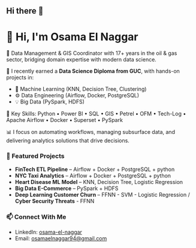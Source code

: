 ## Hi there 👋
# 👋 Hi, I'm Osama El Naggar

🚀 Data Management & GIS Coordinator with 17+ years in the oil & gas sector, bridging domain expertise with modern data science.

🧠 I recently earned a **Data Science Diploma from GUC**, with hands-on projects in:
- 🧪 Machine Learning (KNN, Decision Tree, Clustering)
- ⚙️ Data Engineering (Airflow, Docker, PostgreSQL)
- 💡 Big Data (PySpark, HDFS)

💼 Key Skills:
Python • Power BI • SQL • GIS • Petrel • OFM • Tech-Log • Apache Airflow • Docker • Superset • PySpark

📊 I focus on automating workflows, managing subsurface data, and delivering analytics solutions that drive decisions.

### 📌 Featured Projects
- **FinTech ETL Pipeline** – Airflow + Docker + PostgreSQL + python
- **NYC Taxi Analytics** – Airflow + Docker + PostgreSQL + python
- **Heart Disease ML Model** – KNN, Decision Tree, Logistic Regression
- **Big Data E-Commerce** – PySpark + HDFS
- **Deep Learning Customer Churn** – FFNN - SVM - Logistic Regression / **Cyber Security Threats** - FFNN

### 📫 Connect With Me
- LinkedIn: [osama-el-naggar](https://www.linkedin.com/in/osama-el-naggar)
- Email: osamaelnaggar94@gmail.com

<!--
**Osamaelnaggar/Osamaelnaggar** is a ✨ _special_ ✨ repository because its `README.md` (this file) appears on your GitHub profile.

Here are some ideas to get you started:

- 🔭 I’m currently working on ...
- 🌱 I’m currently learning ...
- 👯 I’m looking to collaborate on ...
- 🤔 I’m looking for help with ...
- 💬 Ask me about ...
- 📫 How to reach me: ...
- 😄 Pronouns: ...
- ⚡ Fun fact: ...
-->
